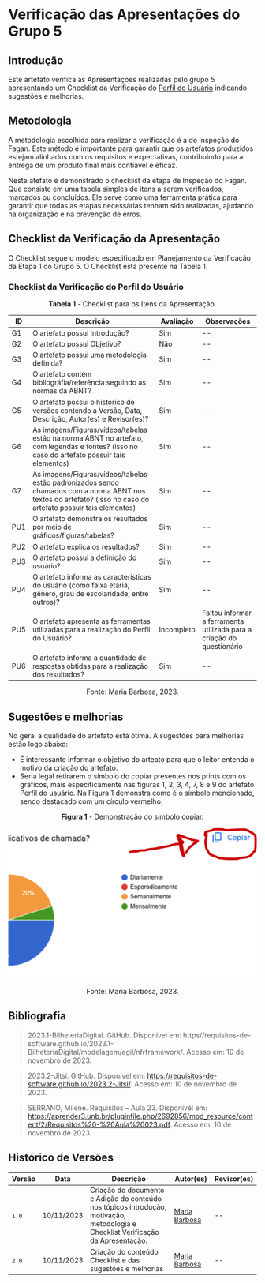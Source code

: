 # Verificação das Apresentações do Grupo 5

## Introdução

Este artefato verifica as Apresentações realizadas pelo grupo 5 apresentando um Checklist da Verificação do [Perfil do Usuário](https://requisitos-de-software.github.io/2023.2-Jitsi/Elicitacao/perfilDoUsuario/questionario/) indicando sugestões e melhorias. 

## Metodologia

A metodologia escolhida para realizar a verificação é a de Inspeção do Fagan. Este método é importante para garantir que os artefatos produzidos estejam alinhados com os requisitos e expectativas, contribuindo para a entrega de um produto final mais confiável e eficaz. 

Neste atefato é demonstrado o checklist da etapa de Inspeção do Fagan. Que consiste em uma tabela simples de itens a serem verificados, marcados ou concluídos. Ele serve como uma ferramenta prática para garantir que todas as etapas necessárias tenham sido realizadas, ajudando na organização e na prevenção de erros.

## Checklist da Verificação da Apresentação

O Checklist segue o modelo especificado em Planejamento da Verificação da Etapa 1 do Grupo 5. O Checklist está presente na Tabela 1.

### Checklist da Verificação do Perfil do Usuário

<center>

**Tabela 1** - Checklist para os Itens da Apresentação.

| ID | Descrição | Avaliação | Observações |
| ---| -------- | --------- | ------------ |
| G1  | O artefato possui Introdução? | Sim | -- |
| G2  | O artefato possui Objetivo? | Não | -- |
| G3  | O artefato possui uma metodologia definida? | Sim | -- |
| G4  | O artefato contém bibliográfia/referência seguindo as normas da ABNT? | Sim | -- |
| G5  | O artefato possui o histórico de versões contendo a Versão, Data, Descrição, Autor(es) e Revisor(es)? | Sim | -- |
| G6  | As imagens/Figuras/vídeos/tabelas estão na norma ABNT no artefato, com legendas e fontes? (isso no caso do artefato possuir tais elementos) | Sim | -- |
| G7  | As imagens/Figuras/vídeos/tabelas estão padronizados sendo chamados com a norma ABNT nos textos do artefato? (isso no caso do artefato possuir tais elementos) | Sim | -- |
| PU1 | O artefato demonstra os resultados por meio de gráficos/figuras/tabelas? | Sim | -- |
| PU2 | O artefato explica os resultados? | Sim | -- |
| PU3 | O artefato possui a definição do usuário? | Sim | -- |
| PU4 | O artefato informa as características do usuário (como faixa etária, gênero, grau de escolaridade, entre outros)? | Sim | -- |
| PU5 | O artefato apresenta as ferramentas utilizadas para a realização do Perfil do Usuário? | Incompleto | Faltou informar a ferramenta utilizada para a criação do questionário |
| PU6 | O artefato informa a quantidade de respostas obtidas para a realização dos resultados? | Sim | -- |

Fonte: Maria Barbosa, 2023.

</center>

## Sugestões e melhorias

No geral a qualidade do artefato está ótima. A sugestões para melhorias estão logo abaixo:

- É interessante informar o objetivo do arteato para que o leitor entenda o motivo da criação do artefato. 
- Seria legal retirarem o símbolo do copiar presentes nos prints com os gráficos, mais especificamente nas figuras 1, 2, 3, 4, 7, 8 e 9 do artefato Perfil do usuário. Na Figura 1 demonstra como é o símbolo mencionado, sendo destacado com um círculo vermelho.

<center>

**Figura 1** - Demonstração do símbolo copiar.

![exemploSimbolo](../../../../docs/imgs/imgVerificacaoPerfilUsuario.png)

Fonte: Maria Barbosa, 2023.

</center>

## Bibliografia

> 2023.1-BilheteriaDigital. GitHub. Disponível em: https//requisitos-de-software.github.io/2023.1-BilheteriaDigital/modelagem/agil/nfrframework/. Acesso em: 10 de novembro de 2023.

> 2023.2-Jitsi. GitHub. Disponível em: https://requisitos-de-software.github.io/2023.2-Jitsi/. Acesso em: 10 de novembro de 2023.

> SERRANO, Milene. Requisitos – Aula 23. Disponivél em: https://aprender3.unb.br/pluginfile.php/2692856/mod_resource/content/2/Requisitos%20-%20Aula%20023.pdf. Acesso em: 10 de novembro de 2023.


## Histórico de Versões

| Versão | Data       | Descrição   | Autor(es)   | Revisor(es) |
| ------ | ---------- | ----------- | ------------ | ---------- |
| `1.0`  | 10/11/2023 | Criação do documento e Adição do conteúdo nos tópicos introdução, motivação, metodologia e Checklist Verificação da Apresentação.  | [Maria Barbosa](https://github.com/Madu01) | -- |
| `2.0`  | 10/11/2023 | Criação do conteúdo Checklist e das sugestões e melhorias  | [Maria Barbosa](https://github.com/Madu01) | -- |